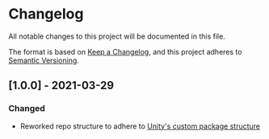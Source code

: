 # Changelog
All notable changes to this project will be documented in this file.

The format is based on [Keep a Changelog](https://keepachangelog.com/en/1.0.0/),
and this project adheres to [Semantic Versioning](https://semver.org/spec/v2.0.0.html).


## [1.0.0] - 2021-03-29
### Changed
- Reworked repo structure to adhere to [Unity's custom package structure](https://docs.unity3d.com/Manual/CustomPackages.html)
